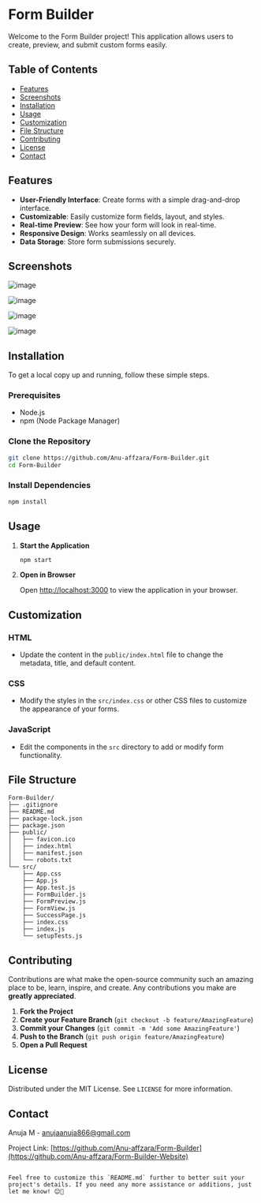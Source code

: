 # Form Builder

Welcome to the Form Builder project! This application allows users to create, preview, and submit custom forms easily.

## Table of Contents

- [Features](#features)
- [Screenshots](#Screenshots)
- [Installation](#installation)
- [Usage](#usage)
- [Customization](#customization)
- [File Structure](#file-structure)
- [Contributing](#contributing)
- [License](#license)
- [Contact](#contact)

## Features

- **User-Friendly Interface**: Create forms with a simple drag-and-drop interface.
- **Customizable**: Easily customize form fields, layout, and styles.
- **Real-time Preview**: See how your form will look in real-time.
- **Responsive Design**: Works seamlessly on all devices.
- **Data Storage**: Store form submissions securely.

## Screenshots

![image](https://github.com/user-attachments/assets/220d777b-5dea-4024-8822-89466ff7384c)

![image](https://github.com/user-attachments/assets/1591dd8a-661e-43bf-8baa-c0d3cf415703)

![image](https://github.com/user-attachments/assets/594b5e73-cbd1-499d-a25b-fcaec6c415d2)

![image](https://github.com/user-attachments/assets/592ae266-ae95-463a-97da-8b689a0f6ac3)


## Installation

To get a local copy up and running, follow these simple steps.

### Prerequisites

- Node.js
- npm (Node Package Manager)

### Clone the Repository

```bash
git clone https://github.com/Anu-affzara/Form-Builder.git
cd Form-Builder
```

### Install Dependencies

```bash
npm install
```

## Usage

1. **Start the Application**

   ```bash
   npm start
   ```

2. **Open in Browser**

   Open [http://localhost:3000](http://localhost:3000) to view the application in your browser.

## Customization

### HTML

- Update the content in the `public/index.html` file to change the metadata, title, and default content.

### CSS

- Modify the styles in the `src/index.css` or other CSS files to customize the appearance of your forms.

### JavaScript

- Edit the components in the `src` directory to add or modify form functionality.

## File Structure

```plaintext
Form-Builder/
├── .gitignore
├── README.md
├── package-lock.json
├── package.json
├── public/
│   ├── favicon.ico
│   ├── index.html
│   ├── manifest.json
│   └── robots.txt
└── src/
    ├── App.css
    ├── App.js
    ├── App.test.js
    ├── FormBuilder.js
    ├── FormPreview.js
    ├── FormView.js
    ├── SuccessPage.js
    ├── index.css
    ├── index.js
    └── setupTests.js
```

## Contributing

Contributions are what make the open-source community such an amazing place to be, learn, inspire, and create. Any contributions you make are **greatly appreciated**.

1. **Fork the Project**
2. **Create your Feature Branch** (`git checkout -b feature/AmazingFeature`)
3. **Commit your Changes** (`git commit -m 'Add some AmazingFeature'`)
4. **Push to the Branch** (`git push origin feature/AmazingFeature`)
5. **Open a Pull Request**

## License

Distributed under the MIT License. See `LICENSE` for more information.

## Contact

Anuja M - [anujaanuja866@gmail.com](mailto:anujaanuja866@gmail.com)

Project Link: [https://github.com/Anu-affzara/Form-Builder](https://github.com/Anu-affzara/Form-Builder-Website)
```

Feel free to customize this `README.md` further to better suit your project's details. If you need any more assistance or additions, just let me know! 😊🚀
